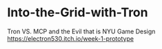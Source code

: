 # Into-the-Grid-with-Tron
Tron VS. MCP and the Evil that is NYU Game Design
https://electron530.itch.io/week-1-prototype
